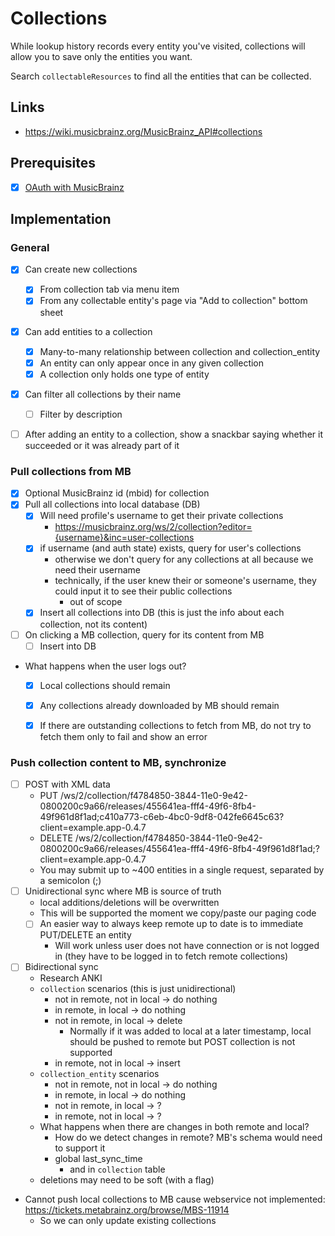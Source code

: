 # Collections

While lookup history records every entity you've visited, collections will allow you to save
only the entities you want.

Search `collectableResources` to find all the entities that can be collected.

## Links

- https://wiki.musicbrainz.org/MusicBrainz_API#collections


## Prerequisites

- [x] [OAuth with MusicBrainz](oauth_musicbrainz.md)

## Implementation

### General
- [x] Can create new collections
  - [x] From collection tab via menu item
  - [x] From any collectable entity's page via "Add to collection" bottom sheet
- [x] Can add entities to a collection
  - [x] Many-to-many relationship between collection and collection_entity
  - [x] An entity can only appear once in any given collection
  - [x] A collection only holds one type of entity
- [x] Can filter all collections by their name
  - [ ] Filter by description
- [ ] After adding an entity to a collection, show a snackbar saying whether it succeeded or it was already part of it


### Pull collections from MB
- [x] Optional MusicBrainz id (mbid) for collection
- [x] Pull all collections into local database (DB)
  - [x] Will need profile's username to get their private collections
    - https://musicbrainz.org/ws/2/collection?editor={username}&inc=user-collections
  - [x] if username (and auth state) exists, query for user's collections
    - otherwise we don't query for any collections at all because we need their username
    - technically, if the user knew their or someone's username, they could input it to see their public collections
      - out of scope
  - [x] Insert all collections into DB (this is just the info about each collection, not its content)
- [ ] On clicking a MB collection, query for its content from MB
  - [ ] Insert into DB
- What happens when the user logs out?
  - [x] Local collections should remain
  - [x] Any collections already downloaded by MB should remain
  - [x] If there are outstanding collections to fetch from MB, do not try to fetch them only to fail and show an error


### Push collection content to MB, synchronize
- [ ] POST with XML data
  - PUT /ws/2/collection/f4784850-3844-11e0-9e42-0800200c9a66/releases/455641ea-fff4-49f6-8fb4-49f961d8f1ad;c410a773-c6eb-4bc0-9df8-042fe6645c63?client=example.app-0.4.7
  - DELETE /ws/2/collection/f4784850-3844-11e0-9e42-0800200c9a66/releases/455641ea-fff4-49f6-8fb4-49f961d8f1ad;?client=example.app-0.4.7
  - You may submit up to ~400 entities in a single request, separated by a semicolon (;)
- [ ] Unidirectional sync where MB is source of truth
  - local additions/deletions will be overwritten
  - This will be supported the moment we copy/paste our paging code
  - [ ] An easier way to always keep remote up to date is to immediate PUT/DELETE an entity
    - Will work unless user does not have connection or is not logged in (they have to be logged in to fetch remote collections)
- [ ] Bidirectional sync
  - Research ANKI
  - `collection` scenarios (this is just unidirectional)
    - not in remote, not in local -> do nothing
    - in remote, in local -> do nothing
    - not in remote, in local -> delete
      - Normally if it was added to local at a later timestamp, local should be pushed to remote but POST collection is not supported
    - in remote, not in local -> insert
  - `collection_entity` scenarios
    - not in remote, not in local -> do nothing
    - in remote, in local -> do nothing
    - not in remote, in local -> ?
    - in remote, not in local -> ?
  - What happens when there are changes in both remote and local?
    - How do we detect changes in remote? MB's schema would need to support it
    - global last_sync_time
      - and in `collection` table
  - deletions may need to be soft (with a flag)
- Cannot push local collections to MB cause webservice not implemented: https://tickets.metabrainz.org/browse/MBS-11914
  - So we can only update existing collections

